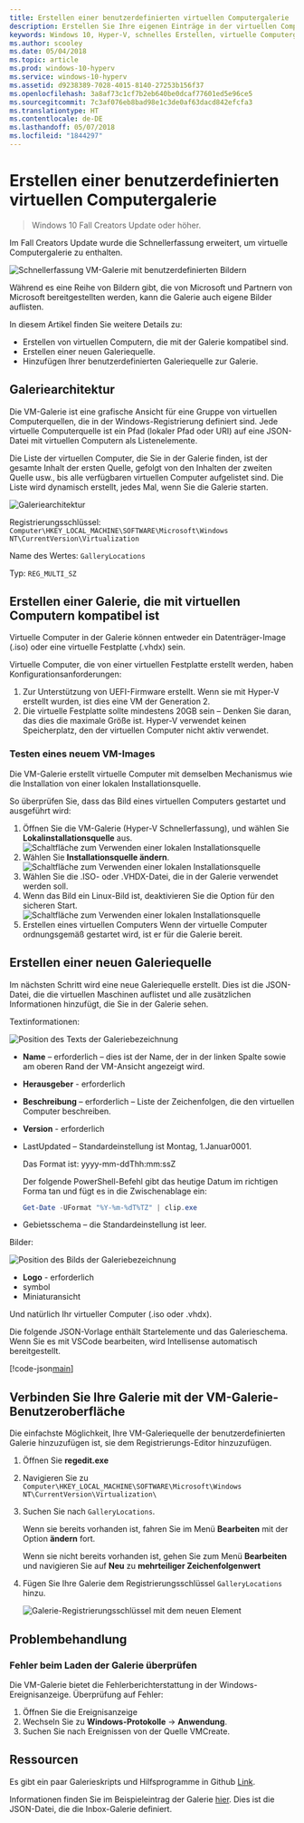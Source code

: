```yaml
---
title: Erstellen einer benutzerdefinierten virtuellen Computergalerie
description: Erstellen Sie Ihre eigenen Einträge in der virtuellen Computergalerie im Windows10 Creators Update und höher.
keywords: Windows 10, Hyper-V, schnelles Erstellen, virtuelle Computergalerie
ms.author: scooley
ms.date: 05/04/2018
ms.topic: article
ms.prod: windows-10-hyperv
ms.service: windows-10-hyperv
ms.assetid: d9238389-7028-4015-8140-27253b156f37
ms.openlocfilehash: 3a8af73c1cf7b2eb640be0dcaf77601ed5e96ce5
ms.sourcegitcommit: 7c3af076eb8bad98e1c3de0af63dacd842efcfa3
ms.translationtype: HT
ms.contentlocale: de-DE
ms.lasthandoff: 05/07/2018
ms.locfileid: "1844297"
---
```

# <a name="create-a-custom-virtual-machine-gallery"></a>Erstellen einer benutzerdefinierten virtuellen Computergalerie

> Windows 10 Fall Creators Update oder höher.

Im Fall Creators Update wurde die Schnellerfassung erweitert, um virtuelle Computergalerie zu enthalten.

![Schnellerfassung VM-Galerie mit benutzerdefinierten Bildern](media/vmgallery.png)

Während es eine Reihe von Bildern gibt, die von Microsoft und Partnern von Microsoft bereitgestellten werden, kann die Galerie auch eigene Bilder auflisten.

In diesem Artikel finden Sie weitere Details zu:

* Erstellen von virtuellen Computern, die mit der Galerie kompatibel sind.
* Erstellen einer neuen Galeriequelle.
* Hinzufügen Ihrer benutzerdefinierten Galeriequelle zur Galerie.

## <a name="gallery-architecture"></a>Galeriearchitektur

Die VM-Galerie ist eine grafische Ansicht für eine Gruppe von virtuellen Computerquellen, die in der Windows-Registrierung definiert sind.  Jede virtuelle Computerquelle ist ein Pfad (lokaler Pfad oder URI) auf eine JSON-Datei mit virtuellen Computern als Listenelemente.

Die Liste der virtuellen Computer, die Sie in der Galerie finden, ist der gesamte Inhalt der ersten Quelle, gefolgt von den Inhalten der zweiten Quelle usw., bis alle verfügbaren virtuellen Computer aufgelistet sind.  Die Liste wird dynamisch erstellt, jedes Mal, wenn Sie die Galerie starten.

![Galeriearchitektur](media/vmgallery-architecture.png)

Registrierungsschlüssel: `Computer\HKEY_LOCAL_MACHINE\SOFTWARE\Microsoft\Windows NT\CurrentVersion\Virtualization`

Name des Wertes: `GalleryLocations`

Typ: `REG_MULTI_SZ`

## <a name="create-gallery-compatible-virtual-machines"></a>Erstellen einer Galerie, die mit virtuellen Computern kompatibel ist

Virtuelle Computer in der Galerie können entweder ein Datenträger-Image (.iso) oder eine virtuelle Festplatte (.vhdx) sein.

Virtuelle Computer, die von einer virtuellen Festplatte erstellt werden, haben Konfigurationsanforderungen:

1. Zur Unterstützung von UEFI-Firmware erstellt. Wenn sie mit Hyper-V erstellt wurden, ist dies eine VM der Generation 2.
1. Die virtuelle Festplatte sollte mindestens 20GB sein – Denken Sie daran, das dies die maximale Größe ist.  Hyper-V verwendet keinen Speicherplatz, den der virtuellen Computer nicht aktiv verwendet.

### <a name="testing-a-new-vm-image"></a>Testen eines neuem VM-Images

Die VM-Galerie erstellt virtuelle Computer mit demselben Mechanismus wie die Installation von einer lokalen Installationsquelle.

So überprüfen Sie, dass das Bild eines virtuellen Computers gestartet und ausgeführt wird:

1. Öffnen Sie die VM-Galerie (Hyper-V Schnellerfassung), und wählen Sie **Lokalinstallationsquelle** aus.
  ![Schaltfläche zum Verwenden einer lokalen Installationsquelle](media/use-local-source.png)
1. Wählen Sie **Installationsquelle ändern**.
  ![Schaltfläche zum Verwenden einer lokalen Installationsquelle](media/change-source.png)
1. Wählen Sie die .ISO- oder .VHDX-Datei, die in der Galerie verwendet werden soll.
1. Wenn das Bild ein Linux-Bild ist, deaktivieren Sie die Option für den sicheren Start.
  ![Schaltfläche zum Verwenden einer lokalen Installationsquelle](media/toggle-secure-boot.png)
1. Erstellen eines virtuellen Computers  Wenn der virtuelle Computer ordnungsgemäß gestartet wird, ist er für die Galerie bereit.

## <a name="build-a-new-gallery-source"></a>Erstellen einer neuen Galeriequelle

Im nächsten Schritt wird eine neue Galeriequelle erstellt.  Dies ist die JSON-Datei, die die virtuellen Maschinen auflistet und alle zusätzlichen Informationen hinzufügt, die Sie in der Galerie sehen.

Textinformationen:

![Position des Texts der Galeriebezeichnung](media/gallery-text.png)

* **Name** – erforderlich – dies ist der Name, der in der linken Spalte sowie am oberen Rand der VM-Ansicht angezeigt wird.
* **Herausgeber** - erforderlich
* **Beschreibung** – erforderlich – Liste der Zeichenfolgen, die den virtuellen Computer beschreiben.
* **Version** - erforderlich
* LastUpdated – Standardeinstellung ist Montag, 1.Januar0001.

  Das Format ist: yyyy-mm-ddThh:mm:ssZ

  Der folgende PowerShell-Befehl gibt das heutige Datum im richtigen Forma tan und fügt es in die Zwischenablage ein:

  ``` PowerShell
  Get-Date -UFormat "%Y-%m-%dT%TZ" | clip.exe
  ```

* Gebietsschema – die Standardeinstellung ist leer.

Bilder:

![Position des Bilds der Galeriebezeichnung](media/gallery-pictures.png)

* **Logo** - erforderlich
* symbol
* Miniaturansicht

Und natürlich Ihr virtueller Computer (.iso oder .vhdx).

Die folgende JSON-Vorlage enthält Startelemente und das Galerieschema.  Wenn Sie es mit VSCode bearbeiten, wird Intellisense automatisch bereitgestellt.

[!code-json[main](../../../hyperv-tools/vmgallery/vm-gallery-template.json)]

## <a name="connect-your-gallery-to-the-vm-gallery-ui"></a>Verbinden Sie Ihre Galerie mit der VM-Galerie-Benutzeroberfläche

Die einfachste Möglichkeit, Ihre VM-Galeriequelle der benutzerdefinierten Galerie hinzuzufügen ist, sie dem Registrierungs-Editor hinzuzufügen.

1. Öffnen Sie **regedit.exe**
1. Navigieren Sie zu `Computer\HKEY_LOCAL_MACHINE\SOFTWARE\Microsoft\Windows NT\CurrentVersion\Virtualization\`
1. Suchen Sie nach `GalleryLocations`.

    Wenn sie bereits vorhanden ist, fahren Sie im Menü **Bearbeiten** mit der Option **ändern** fort.

    Wenn sie nicht bereits vorhanden ist, gehen Sie zum Menü **Bearbeiten** und navigieren Sie auf **Neu** zu **mehrteiliger Zeichenfolgenwert**

1. Fügen Sie Ihre Galerie dem Registrierungsschlüssel `GalleryLocations` hinzu.

    ![Galerie-Registrierungsschlüssel mit dem neuen Element](media/new-gallery-uri.png)

## <a name="troubleshooting"></a>Problembehandlung

### <a name="check-for-errors-loading-gallery"></a>Fehler beim Laden der Galerie überprüfen

Die VM-Galerie bietet die Fehlerberichterstattung in der Windows-Ereignisanzeige.  Überprüfung auf Fehler:

1. Öffnen Sie die Ereignisanzeige
1. Wechseln Sie zu **Windows-Protokolle** -> **Anwendung**.
1. Suchen Sie nach Ereignissen von der Quelle VMCreate.

## <a name="resources"></a>Ressourcen

Es gibt ein paar Galerieskripts und Hilfsprogramme in Github [Link](https://github.com/MicrosoftDocs/Virtualization-Documentation/tree/live/hyperv-tools/vmgallery).

Informationen finden Sie im Beispieleintrag der Galerie [hier](https://go.microsoft.com/fwlink/?linkid=851584).  Dies ist die JSON-Datei, die die Inbox-Galerie definiert.